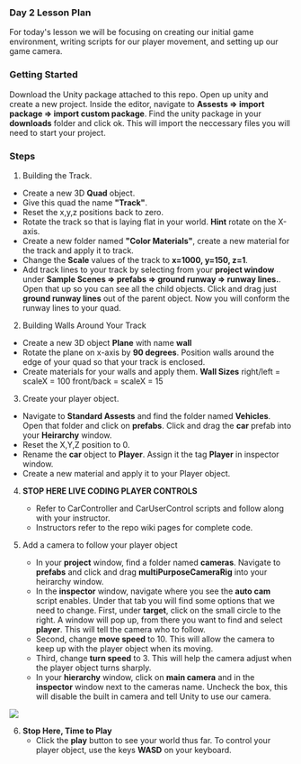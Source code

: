 ### Day 2 Lesson Plan

For today's lesson we will be focusing on creating our initial game environment, writing scripts for our player movement, and setting up our game camera.

### Getting Started

Download the Unity package attached to this repo. Open up unity and create a new project. Inside the editor, navigate to **Assests => import package => import custom package**. Find the unity package in your **downloads** folder and click ok. This will import the neccessary files you will need to start your project.

### Steps
1. Building the Track.
  - Create a new 3D **Quad** object.
  - Give this quad the name **"Track"**.
  - Reset the x,y,z positions back to zero.
  - Rotate the track so that is laying flat in your world. **Hint** rotate on the X-axis.
  - Create a new folder named **"Color Materials"**, create a new material for the track and apply it to track.
  - Change the **Scale** values of the track to **x=1000, y=150, z=1**.
  - Add track lines to your track by selecting from your **project window** under **Sample Scenes => prefabs => ground runway => runway lines.**. Open that up so you can see all the child objects. Click and drag just **ground runway lines** out of the parent object. Now you will conform the runway lines to your quad.

2. Building Walls Around Your Track
  - Create a new 3D object **Plane** with name **wall**
  - Rotate the plane on x-axis by **90 degrees**. Position walls around the edge of your quad so that your track is enclosed.
  - Create materials for your walls and apply them.
   **Wall Sizes**  right/left = scaleX = 100  front/back = scaleX = 15
   
3. Create your player object.
  - Navigate to **Standard Assests** and find the folder named **Vehicles**. Open that folder and click on **prefabs**. Click and drag the **car** prefab into your **Heirarchy** window.
  - Reset the X,Y,Z position to 0.
  - Rename the **car** object to **Player**. Assign it the tag **Player** in inspector window.
  - Create a new material and apply it to your Player object.
  
4. **STOP HERE LIVE CODING PLAYER CONTROLS**
    - Refer to CarController and CarUserControl scripts and follow along with your instructor.
    - Instructors refer to the repo wiki pages for complete code.
    
5. Add a camera to follow your player object
    - In your **project** window, find a folder named **cameras**. Navigate to **prefabs** and click and drag **multiPurposeCameraRig** into your heirarchy window.
    - In the **inspector** window, navigate where you see the **auto cam** script enables. Under that tab you will find some options that we need to change. First, under **target**, click on the small circle to the right. A window will pop up, from there you want to find and select **player**. This will tell the camera who to follow.
    - Second, change **move speed** to 10. This will allow the camera to keep up with the player object when its moving.
    - Third, change **turn speed** to 3. This will help the camera adjust when the player object turns sharply.
    - In your **hierarchy** window, click on **main camera** and in the **inspector** window next to the cameras name. Uncheck the box, this will disable the built in camera and tell Unity to use our camera.

![](http://i.imgur.com/keSjrkp.png)

6. **Stop Here, Time to Play**
    - Click the **play** button to see your world thus far. To control your player object, use the keys **WASD** on your keyboard.
    
